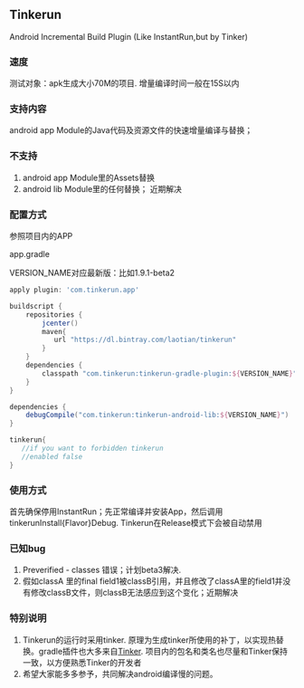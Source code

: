## Tinkerun
Android Incremental Build Plugin (Like InstantRun,but by Tinker)

### 速度
测试对象：apk生成大小70M的项目. 增量编译时间一般在15S以内

### 支持内容
android app Module的Java代码及资源文件的快速增量编译与替换；

### 不支持
1. android app Module里的Assets替换
2. android lib Module里的任何替换； 近期解决

### 配置方式
参照项目内的APP

app.gradle  

VERSION_NAME对应最新版：比如1.9.1-beta2

```gradle
apply plugin: 'com.tinkerun.app'

buildscript {
    repositories {
        jcenter()
        maven{
           url "https://dl.bintray.com/laotian/tinkerun"
        }
    }
    dependencies {
        classpath "com.tinkerun:tinkerun-gradle-plugin:${VERSION_NAME}"
    }
}

dependencies {
    debugCompile("com.tinkerun:tinkerun-android-lib:${VERSION_NAME}")
}

tinkerun{
   //if you want to forbidden tinkerun
   //enabled false
}

```

### 使用方式
首先确保停用InstantRun；先正常编译并安装App，然后调用tinkerunInstall{Flavor}Debug. Tinkerun在Release模式下会被自动禁用

### 已知bug
1. Preverified - classes 错误；计划beta3解决.
2. 假如classA 里的final field1被classB引用，并且修改了classA里的field1并没有修改classB文件，则classB无法感应到这个变化；近期解决

### 特别说明
1. Tinkerun的运行时采用tinker. 原理为生成tinker所使用的补丁，以实现热替换。gradle插件也大多来自[Tinker](https://github.com/Tencent/tinker). 项目内的包名和类名也尽量和Tinker保持一致，以方便熟悉Tinker的开发者
2. 希望大家能多多参予，共同解决android编译慢的问题。
